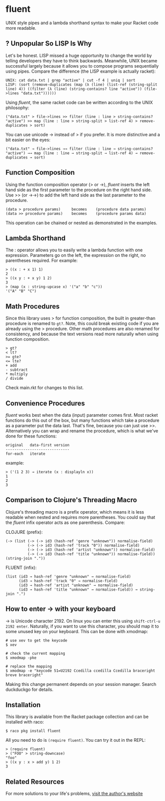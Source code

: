 
# fluent

UNIX style pipes and a lambda shorthand syntax to make your Racket code more readable.

## ? Unpopular So LISP Is Why

Let's be honest. LISP missed a huge opportunity to change the world by telling developers they have to think backwards. Meanwhile, UNIX became successful largely because it allows you to compose programs sequentially using pipes. Compare the difference (the LISP example is actually racket):

    UNIX: cat data.txt | grep "active" | cut -f 4 | uniq | sort
    LISP: (sort (remove-duplicates (map (λ (line) (list-ref (string-split line) 4)) ((filter (λ (line) (string-contains? line "active")) (file->lines "data.txt"))))))

Using *fluent*, the same racket code can be written according to the UNIX philosophy:

    ("data.txt" > file->lines >> filter (line : line > string-contains? "active") >> map (line : line > string-split > list-ref 4) > remove-duplicates > sort)

You can use unicode → instead of > if you prefer. It is more distinctive and a bit easier on the eyes:

    ("data.txt" → file->lines →→ filter (line : line → string-contains? "active") →→ map (line : line → string-split → list-ref 4) → remove-duplicates → sort)

## Function Composition

Using the function composition operator (> or →), *fluent* inserts the left hand side as the first parameter to the procedure on the right hand side. Use >> (or →→) to add the left hand side as the last parameter to the procedure.

    (data > procedure params)     becomes    (procedure data params)
    (data >> procedure params)    becomes    (procedure params data)

This operation can be chained or nested as demonstrated in the examples.

## Lambda Shorthand

The : operator allows you to easily write a lambda function with one expression. Parameters go on the left, the expression on the right, no parentheses required. For example:

    > ((x : + x 1) 1)
    2
    > ((x y : + x y) 1 2)
    3
    > (map (x : string-upcase x) '("a" "b" "c"))
    '("A" "B" "C")

## Math Procedures

Since this library uses > for function composition, the built in greater-than procedure is renamed to `gt?`. Note, this could break existing code if you are already using the > procedure. Other math procedures are also renamed for consistency, and because the text versions read more naturally when using function composition.

    > gt?
    < lt?
    >= gte?
    <= lte?
    + add
    - subtract
    * multiply
    / divide

Check main.rkt for changes to this list.

## Convenience Procedures

*fluent* works best when the data (input) parameter comes first. Most racket functions do this out of the box, but many functions which take a procedure as a parameter put the data last. That's fine, because you can just use >>. Alternatively you can wrap and rename the procedure, which is what we've done for these functions:

    original   data-first version
    -----------------------------
    for-each   iterate

example:

    > ('(1 2 3) → iterate (x : displayln x))
    1
    2
    3

## Comparison to Clojure's Threading Macro

Clojure's threading macro is a prefix operator, which means it is less readable when nested and requires more parentheses. You could say that the *fluent* infix operator acts as one parenthesis. Compare:

CLOJURE (prefix): 

    (-> (list (-> (-> id3 (hash-ref 'genre "unknown")) normalise-field)
              (-> (-> id3 (hash-ref 'track "0")) normalise-field)
              (-> (-> id3 (hash-ref 'artist "unknown")) normalise-field)
              (-> (-> id3 (hash-ref 'title "unknown")) normalise-field)) (string-join "."))

FLUENT (infix):

    (list (id3 → hash-ref 'genre "unknown" → normalise-field)
          (id3 → hash-ref 'track "0" → normalise-field)
          (id3 → hash-ref 'artist "unknown" → normalise-field)
          (id3 → hash-ref 'title "unknown" → normalise-field)) → string-join ".")
 
## How to enter → with your keyboard

→ is Unicode character 2192. On linux you can enter this using `shift-ctrl-u 2192 enter`. Naturally, if you want to use this character, you should map it to some unused key on your keyboard. This can be done with xmodmap:

    # use xev to get the keycode
    $ xev

    # check the current mapping
    $ xmodmap -pke

    # replace the mapping
    $ xmodmap -e "keycode 51=U2192 Ccedilla ccedilla Ccedilla braceright breve braceright"

Making this change permanent depends on your session manager. Search duckduckgo for details.

## Installation

This library is available from the Racket package collection and can be installed with raco:

    $ raco pkg install fluent

All you need to do is `(require fluent)`. You can try it out in the REPL:

    > (require fluent)
    > ("FOO" > string-downcase)
    "foo"
    > ((x y : x > add y) 1 2)
    3

## Related Resources

For more solutions to your life's problems, [visit the author's website](https://rogerkeays.com)

